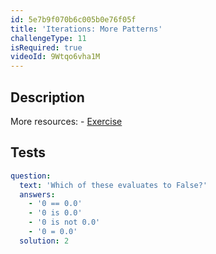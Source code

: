 ```yaml
---
id: 5e7b9f070b6c005b0e76f05f
title: 'Iterations: More Patterns'
challengeType: 11
isRequired: true
videoId: 9Wtqo6vha1M
---
```


## Description
<section id='description'>
More resources:
- <a href="https://www.youtube.com/watch?v=kjxXZQw0uPg" target='_blank'>Exercise</a>
</section>

## Tests
<section id='tests'>

```yml
question:
  text: 'Which of these evaluates to False?'
  answers:
    - '0 == 0.0'
    - '0 is 0.0'
    - '0 is not 0.0'
    - '0 = 0.0'
  solution: 2
  
```

</section>
